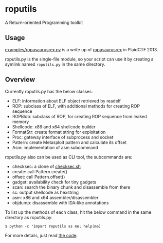 # roputils

A Return-oriented Programming toolkit


## Usage

[examples/ropasaurusrex.py](examples/ropasaurusrex.py) is a write up of [ropasaurusrex](http://repo.shell-storm.org/CTF/PlaidCTF-2013/Pwnable/ropasaurusrex-200/) in PlaidCTF 2013.

roputils.py is the single-file module, so your script can use it by creating a symlink named `roputils.py` in the same directory.


## Overview

Currently roputils.py has the below classes:

* ELF: information about ELF object retrieved by readelf
* ROP: subclass of ELF, with additional methods for creating ROP sequence
* ROPBlob: subclass of ROP, for creating ROP sequence from leaked memory
* Shellcode: x86 and x64 shellcode builder
* FormatStr: create format string for exploitation
* Proc: gateway interface of subprocess and socket
* Pattern: create Metasploit pattern and calculate its offset
* Asm: implementation of asm subcommand

roputils.py also can be used as CLI tool, the subcommands are:

* checksec: a clone of [checksec.sh](http://www.trapkit.de/tools/checksec.html)
* create: call Pattern.create()
* offset: call Pattern.offset()
* gadget: availability check for tiny gadgets
* scan: search the binary chunk and disassemble from there
* sc: output shellcode as hexstring
* asm: x86 and x64 assembler/disassembler
* objdump: disassemble with IDA-like annotations

To list up the methods of each class, hit the below command in the same directory as roputils.py:

```
$ python -c 'import roputils as me; help(me)'
```

For more details, just read [the code](roputils.py).
